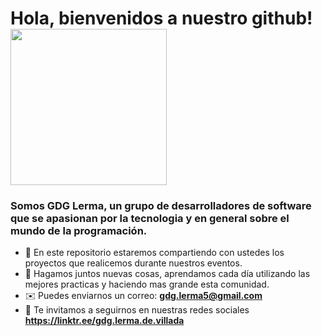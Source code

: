 # Hola, bienvenidos a nuestro github! <img width="250px" src="https://user-images.githubusercontent.com/63682340/123534465-f6699680-d6e2-11eb-8904-da7a2ec2c69c.gif">

### Somos GDG Lerma, un grupo de desarrolladores de software que se apasionan por la tecnologia y en general sobre el mundo de la programación.

- 👷 En este repositorio estaremos compartiendo con ustedes los proyectos que realicemos durante nuestros eventos.
- 🌱 Hagamos juntos nuevas cosas, aprendamos cada día utilizando las mejores practicas y haciendo mas grande esta comunidad.
- ✉️ Puedes enviarnos un correo: **gdg.lerma5@gmail.com**
- 🤖 Te invitamos a seguirnos en nuestras redes sociales **https://linktr.ee/gdg.lerma.de.villada**

